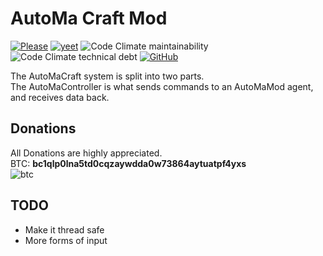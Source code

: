 # AutoMa Craft Mod
[![Please](https://img.shields.io/static/v1?label=Donate&message=steam&color=lightgrey&style=for-the-badge)](https://steamcommunity.com/tradeoffer/new/?partner=999098564&token=8Qq9r6_0)
[![yeet](https://img.shields.io/static/v1?label=TRELLO&message=HERE&color=green&style=for-the-badge)](https://trello.com/b/KPVwtQoG/automamod)
![Code Climate maintainability](https://img.shields.io/codeclimate/maintainability-percentage/3top1a/AutoMaMod?style=for-the-badge)
![Code Climate technical debt](https://img.shields.io/codeclimate/tech-debt/3top1a/AutoMaMod?style=for-the-badge)
[![GitHub](https://img.shields.io/github/license/3top1a/AutoMaMod?color=critical&style=for-the-badge)](https://github.com/3top1a/AutoMaMod/blob/master/LICENSE)

The AutoMaCraft system is split into two parts. <br>
The AutoMaController is what sends commands to an AutoMaMod agent, and receives data back.
## Donations
All Donations are highly appreciated.<br>
BTC: <b>bc1qlp0lna5td0cqzaywdda0w73864aytuatpf4yxs</b><br>
![btc](https://github.com/3top1a/AutoMaMod/blob/master/qrcode.png)

## TODO
*   Make it thread safe
*   More forms of input
